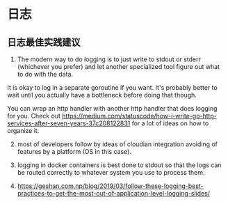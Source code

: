 # 日志

## 日志最佳实践建议

1. The modern way to do logging is to just write to stdout or stderr (whichever you prefer) and let another specialized tool figure out what to do with the data.

It is okay to log in a separate goroutine if you want. It's probably better to wait until you actually have a bottleneck before doing that though.

You can wrap an http handler with another http handler that does logging for you. Check out https://medium.com/statuscode/how-i-write-go-http-services-after-seven-years-37c208122831 for a lot of ideas on how to organize it.

2. most of developers follow by ideas of cloudian integration avoiding of features by a platform (OS in this case).

3. logging in docker containers is best done to stdout so that the logs can be routed correctly to whatever system you use to process them.

4. https://geshan.com.np/blog/2019/03/follow-these-logging-best-practices-to-get-the-most-out-of-application-level-logging-slides/